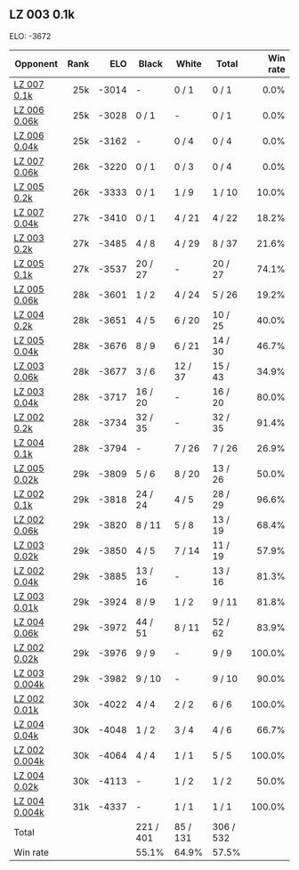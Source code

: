 ## LZ 003 0.1k ##

ELO: -3672

Opponent | Rank | ELO | Black | White | Total | Win rate
---------|-----:|----:|-------|-------|-------|-------:
[LZ 007 0.1k](LZ%20007%200.1k.md) | 25k | -3014 | - | 0 / 1 | 0 / 1 | 0.0%
[LZ 006 0.06k](LZ%20006%200.06k.md) | 25k | -3028 | 0 / 1 | - | 0 / 1 | 0.0%
[LZ 006 0.04k](LZ%20006%200.04k.md) | 25k | -3162 | - | 0 / 4 | 0 / 4 | 0.0%
[LZ 007 0.06k](LZ%20007%200.06k.md) | 26k | -3220 | 0 / 1 | 0 / 3 | 0 / 4 | 0.0%
[LZ 005 0.2k](LZ%20005%200.2k.md) | 26k | -3333 | 0 / 1 | 1 / 9 | 1 / 10 | 10.0%
[LZ 007 0.04k](LZ%20007%200.04k.md) | 27k | -3410 | 0 / 1 | 4 / 21 | 4 / 22 | 18.2%
[LZ 003 0.2k](LZ%20003%200.2k.md) | 27k | -3485 | 4 / 8 | 4 / 29 | 8 / 37 | 21.6%
[LZ 005 0.1k](LZ%20005%200.1k.md) | 27k | -3537 | 20 / 27 | - | 20 / 27 | 74.1%
[LZ 005 0.06k](LZ%20005%200.06k.md) | 28k | -3601 | 1 / 2 | 4 / 24 | 5 / 26 | 19.2%
[LZ 004 0.2k](LZ%20004%200.2k.md) | 28k | -3651 | 4 / 5 | 6 / 20 | 10 / 25 | 40.0%
[LZ 005 0.04k](LZ%20005%200.04k.md) | 28k | -3676 | 8 / 9 | 6 / 21 | 14 / 30 | 46.7%
[LZ 003 0.06k](LZ%20003%200.06k.md) | 28k | -3677 | 3 / 6 | 12 / 37 | 15 / 43 | 34.9%
[LZ 003 0.04k](LZ%20003%200.04k.md) | 28k | -3717 | 16 / 20 | - | 16 / 20 | 80.0%
[LZ 002 0.2k](LZ%20002%200.2k.md) | 28k | -3734 | 32 / 35 | - | 32 / 35 | 91.4%
[LZ 004 0.1k](LZ%20004%200.1k.md) | 28k | -3794 | - | 7 / 26 | 7 / 26 | 26.9%
[LZ 005 0.02k](LZ%20005%200.02k.md) | 29k | -3809 | 5 / 6 | 8 / 20 | 13 / 26 | 50.0%
[LZ 002 0.1k](LZ%20002%200.1k.md) | 29k | -3818 | 24 / 24 | 4 / 5 | 28 / 29 | 96.6%
[LZ 002 0.06k](LZ%20002%200.06k.md) | 29k | -3820 | 8 / 11 | 5 / 8 | 13 / 19 | 68.4%
[LZ 003 0.02k](LZ%20003%200.02k.md) | 29k | -3850 | 4 / 5 | 7 / 14 | 11 / 19 | 57.9%
[LZ 002 0.04k](LZ%20002%200.04k.md) | 29k | -3885 | 13 / 16 | - | 13 / 16 | 81.3%
[LZ 003 0.01k](LZ%20003%200.01k.md) | 29k | -3924 | 8 / 9 | 1 / 2 | 9 / 11 | 81.8%
[LZ 004 0.06k](LZ%20004%200.06k.md) | 29k | -3972 | 44 / 51 | 8 / 11 | 52 / 62 | 83.9%
[LZ 002 0.02k](LZ%20002%200.02k.md) | 29k | -3976 | 9 / 9 | - | 9 / 9 | 100.0%
[LZ 003 0.004k](LZ%20003%200.004k.md) | 29k | -3982 | 9 / 10 | - | 9 / 10 | 90.0%
[LZ 002 0.01k](LZ%20002%200.01k.md) | 30k | -4022 | 4 / 4 | 2 / 2 | 6 / 6 | 100.0%
[LZ 004 0.04k](LZ%20004%200.04k.md) | 30k | -4048 | 1 / 2 | 3 / 4 | 4 / 6 | 66.7%
[LZ 002 0.004k](LZ%20002%200.004k.md) | 30k | -4064 | 4 / 4 | 1 / 1 | 5 / 5 | 100.0%
[LZ 004 0.02k](LZ%20004%200.02k.md) | 30k | -4113 | - | 1 / 2 | 1 / 2 | 50.0%
[LZ 004 0.004k](LZ%20004%200.004k.md) | 31k | -4337 | - | 1 / 1 | 1 / 1 | 100.0%
Total | | | 221 / 401 | 85 / 131 | 306 / 532 | 
Win rate| | | 55.1% | 64.9% | 57.5% | 
